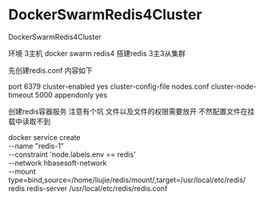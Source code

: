 # DockerSwarmRedis4Cluster
DockerSwarmRedis4Cluster

环境 3主机  docker swarm redis4 搭建redis 3主3从集群

先创建redis.conf 内容如下

port 6379
cluster-enabled yes
cluster-config-file nodes.conf
cluster-node-timeout 5000
appendonly yes



创建redis容器服务 注意有个坑 文件以及文件的权限需要放开 不然配置文件在挂载中读取不到

docker service create   
--name "redis-1"   
--constraint 'node.labels.env == redis'   
--network hbasesoft-network   
--mount type=bind,source=/home/liujie/redis/mount/,target=/usr/local/etc/redis/   
redis redis-server /usr/local/etc/redis/redis.conf




